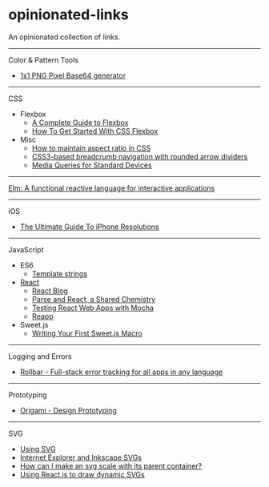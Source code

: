 # opinionated-links

An opinionated collection of links.

---

Color & Pattern Tools
- [1x1 PNG Pixel Base64 generator](http://px64.net)

---

CSS
- Flexbox
  - [A Complete Guide to Flexbox](https://css-tricks.com/snippets/css/a-guide-to-flexbox/)
  - [How To Get Started With CSS Flexbox](http://www.paulund.co.uk/css-flexbox)
- Misc
  - [How to maintain aspect ratio in CSS](http://stackoverflow.com/questions/1495407/css-maintain-div-aspect-ratio)
  - [CSS3-based breadcrumb navigation with rounded arrow dividers](http://thecodeplayer.com/walkthrough/css3-breadcrumb-navigation)
  - [Media Queries for Standard Devices](https://css-tricks.com/snippets/css/media-queries-for-standard-devices/)

---

[Elm: A functional reactive language for interactive applications](http://elm-lang.org/)

---

iOS
- [The Ultimate Guide To iPhone Resolutions](http://www.paintcodeapp.com/news/ultimate-guide-to-iphone-resolutions)

---
JavaScript
- ES6
  - [Template strings](https://developer.mozilla.org/en-US/docs/Web/JavaScript/Reference/template_strings)
- [React](http://facebook.github.io/react/index.html)
  - [React Blog](http://facebook.github.io/react/blog/)
  - [Parse and React, a Shared Chemistry](http://blog.parse.com/learn/parse-and-react-shared-chemistry/)
  - [Testing React Web Apps with Mocha](http://www.hammerlab.org/2015/02/14/testing-react-web-apps-with-mocha/)
  - [Reapp](http://reapp.io/)
- Sweet.js
  - [Writing Your First Sweet.js Macro](http://jlongster.com/Writing-Your-First-Sweet.js-Macro)

---

Logging and Errors
- [Rollbar - Full-stack error tracking for all apps in any language](https://rollbar.com/)

---

Prototyping
- [Origami - Design Prototyping](http://facebook.github.io/origami/)

---

SVG
- [Using SVG](https://css-tricks.com/using-svg/)
- [Internet Explorer and Inkscape SVGs](https://triangle717.wordpress.com/2014/06/07/ie-inkscape-svg/)
- [How can I make an svg scale with its parent container?](http://stackoverflow.com/questions/19484707/how-can-i-make-an-svg-scale-with-its-parent-container)
- [Using React.js to draw dynamic SVGs](https://biesnecker.com/2014/10/22/using-reactjs-to-draw-dynamic-svgs/)
